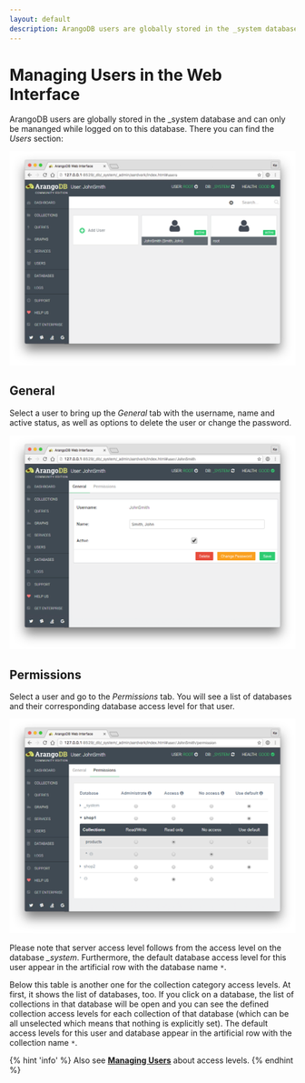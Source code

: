 ```yaml
---
layout: default
description: ArangoDB users are globally stored in the _system database and can only bemananged while logged on to this database
---
```

Managing Users in the Web Interface
===================================

ArangoDB users are globally stored in the \_system database and can only be
mananged while logged on to this database. There you can find the *Users* section:

![Users](../images/users.png)

General
-------

Select a user to bring up the *General* tab with the username, name and active
status, as well as options to delete the user or change the password.

![User General](../images/userGeneral.png)

Permissions
-----------

Select a user and go to the *Permissions* tab. You will see a list of databases
and their corresponding database access level for that user.

![User Permissions](../images/userPermissions.png)

Please note that server access level follows from the access level on
the database *\_system*. Furthermore, the default database access level
for this user appear in the artificial row with the database name `*`.

Below this table is another one for the collection category access
levels. At first, it shows the list of databases, too. If you click on a
database, the list of collections in that database will be open and you
can see the defined collection access levels for each collection of that
database (which can be all unselected which means that nothing is
explicitly set). The default access levels for this user and database
appear in the artificial row with the collection name `*`.

{% hint 'info' %}
Also see [**Managing Users**](administration-managingusers.html) about access levels.
{% endhint %}
